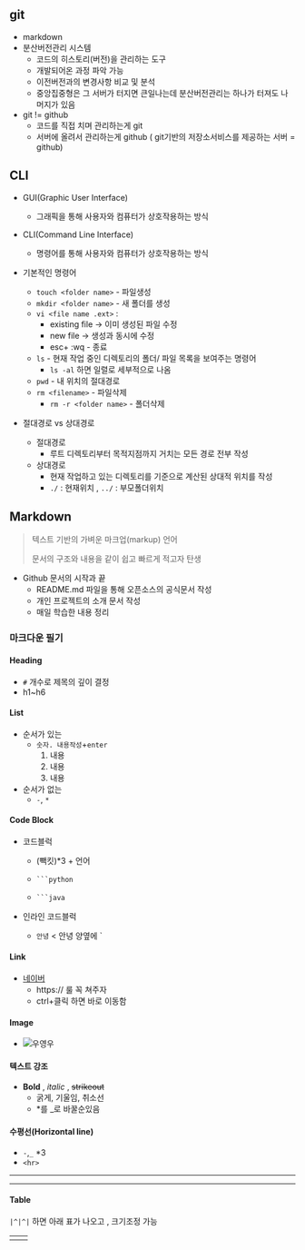 ## git

- markdown
- 분산버전관리 시스템
  - 코드의 히스토리(버전)을 관리하는 도구
  - 개발되어온 과정 파악 가능
  - 이전버전과의 변경사항 비교 및 분석
  - 중앙집중형은 그 서버가 터지면 큰일나는데 분산버전관리는 하나가 터져도 나머지가 있음
- git != github
  - 코드를 직접 치며 관리하는게 git
  - 서버에 올려서 관리하는게 github ( git기반의 저장소서비스를 제공하는 서버 = github)



## CLI

- GUI(Graphic User Interface)
  - 그래픽을 통해 사용자와 컴퓨터가 상호작용하는 방식
- CLI(Command Line Interface)
  - 명령어를 통해 사용자와 컴퓨터가 상호작용하는 방식



- 기본적인 명령어
  - `touch <folder name>` - 파일생성
  - `mkdir <folder name>` - 새 폴더를 생성
  - `vi <file name .ext>` :
    - existing file -> 이미 생성된 파일 수정
    - new file -> 생성과 동시에 수정
    - esc+ :wq  - 종료
  - `ls` - 현재 작업 중인 디렉토리의 폴더/ 파일 목록을 보여주는 명령어
    - `ls -al` 하면 일렬로 세부적으로 나옴
  - `pwd` - 내 위치의 절대경로
  - `rm <filename>` - 파일삭제
    - `rm -r <folder name>` - 폴더삭제

- 절대경로 vs 상대경로
  - 절대경로
    - 루트 디렉토리부터 목적지점까지 거치는 모든 경로 전부 작성
  - 상대경로
    - 현재 작업하고 있는 디렉토리를 기준으로 계산된 상대적 위치를 작성
    - `./` : 현재위치 , `../` : 부모폴더위치



## Markdown

> 텍스트 기반의 가벼운 마크업(markup) 언어
>
> 문서의 구조와 내용을 같이 쉽고 빠르게 적고자 탄생

- Github 문서의 시작과 끝
  - README.md 파일을 통해 오픈소스의 공식문서 작성
  - 개인 프로젝트의 소개 문서 작성
  - 매일 학습한 내용 정리



### 마크다운 필기

#### Heading

- `#` 개수로 제목의 깊이 결정
- h1~h6



####  List

- 순서가 있는
  - `숫자. 내용작성`+`enter`
    1. 내용
    2. 내용
    3. 내용
- 순서가 없는
  - `-`, `*`



#### Code Block

- 코드블럭

  - (빽킷)*3 + 언어

  - ```python
    ```python
    ```

  - ```java
    ```java
    ```



- 인라인 코드블럭
  - `안녕` < 안녕 양옆에 `



#### Link

- [네이버](https://www.naver.com)
  - https:// 룰 꼭 쳐주자
  - ctrl+클릭 하면 바로 이동함



#### Image

- ![우영우](http://res.heraldm.com/content/image/2022/07/07/20220707000128_0.jpg)



#### 텍스트 강조

- **Bold** , *italic* , ~~strikeout~~
  - 굵게, 기울임, 취소선
  - *를 _로 바꿀순있음



#### 수평선(Horizontal line)

- `-`,`_` *3
- `<hr>`

---

___



#### Table

`|^|^|` 하면 아래 표가 나오고 , 크기조정 가능

|      |      |
| ---- | ---- |
|      |      |

